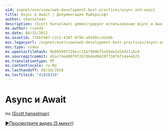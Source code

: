 ```yaml
---
uid: aspnet/overview/web-development-best-practices/async-and-await
title: Async и Await | Документация Майкрософт
author: shanselman
description: (Scott hanselman) демонстрирует использование Async и Await поддержки в ASP.NET 4.5.
ms.author: riande
ms.date: 08/15/2012
ms.assetid: 776bf687-c2c2-438f-8796-a93d0ccd164b
msc.legacyurl: /aspnet/overview/web-development-best-practices/async-and-await
msc.type: video
ms.openlocfilehash: 0b09599f210ecc11b7969bf5a59de2a5b93110c8
ms.sourcegitcommit: 45ac74e400f9f2b7dbded66297730f6f14a4eb25
ms.translationtype: MT
ms.contentlocale: ru-RU
ms.lasthandoff: 08/16/2018
ms.locfileid: "41829318"
---
```

<a name="async-and-await"></a>Async и Await
====================
по [(Scott hanselman)](https://github.com/shanselman)

[&#9654;Просмотрите видео (5 минут)](https://channel9.msdn.com/Blogs/ASP-NET-Site-Videos/async-and-await)
